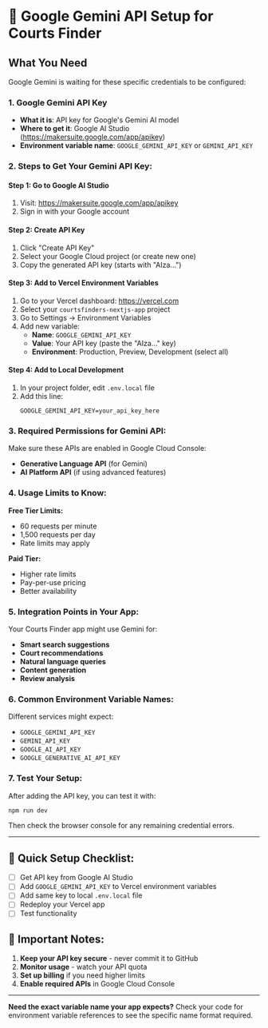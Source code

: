 # 🤖 Google Gemini API Setup for Courts Finder

## What You Need

Google Gemini is waiting for these specific credentials to be configured:

### 1. Google Gemini API Key
- **What it is**: API key for Google's Gemini AI model
- **Where to get it**: Google AI Studio (https://makersuite.google.com/app/apikey)
- **Environment variable name**: `GOOGLE_GEMINI_API_KEY` or `GEMINI_API_KEY`

### 2. Steps to Get Your Gemini API Key:

#### Step 1: Go to Google AI Studio
1. Visit: https://makersuite.google.com/app/apikey
2. Sign in with your Google account

#### Step 2: Create API Key
1. Click "Create API Key"
2. Select your Google Cloud project (or create new one)
3. Copy the generated API key (starts with "AIza...")

#### Step 3: Add to Vercel Environment Variables
1. Go to your Vercel dashboard: https://vercel.com
2. Select your `courtsfinders-nextjs-app` project
3. Go to Settings → Environment Variables
4. Add new variable:
   - **Name**: `GOOGLE_GEMINI_API_KEY`
   - **Value**: Your API key (paste the "AIza..." key)
   - **Environment**: Production, Preview, Development (select all)

#### Step 4: Add to Local Development
1. In your project folder, edit `.env.local` file
2. Add this line:
   ```
   GOOGLE_GEMINI_API_KEY=your_api_key_here
   ```

### 3. Required Permissions for Gemini API:

Make sure these APIs are enabled in Google Cloud Console:
- **Generative Language API** (for Gemini)
- **AI Platform API** (if using advanced features)

### 4. Usage Limits to Know:

**Free Tier Limits:**
- 60 requests per minute
- 1,500 requests per day
- Rate limits may apply

**Paid Tier:**
- Higher rate limits
- Pay-per-use pricing
- Better availability

### 5. Integration Points in Your App:

Your Courts Finder app might use Gemini for:
- **Smart search suggestions** 
- **Court recommendations**
- **Natural language queries**
- **Content generation**
- **Review analysis**

### 6. Common Environment Variable Names:

Different services might expect:
- `GOOGLE_GEMINI_API_KEY`
- `GEMINI_API_KEY` 
- `GOOGLE_AI_API_KEY`
- `GOOGLE_GENERATIVE_AI_API_KEY`

### 7. Test Your Setup:

After adding the API key, you can test it with:
```bash
npm run dev
```

Then check the browser console for any remaining credential errors.

---

## 🔧 Quick Setup Checklist:

- [ ] Get API key from Google AI Studio
- [ ] Add `GOOGLE_GEMINI_API_KEY` to Vercel environment variables
- [ ] Add same key to local `.env.local` file
- [ ] Redeploy your Vercel app
- [ ] Test functionality

## 🚨 Important Notes:

1. **Keep your API key secure** - never commit it to GitHub
2. **Monitor usage** - watch your API quota
3. **Set up billing** if you need higher limits
4. **Enable required APIs** in Google Cloud Console

---

**Need the exact variable name your app expects?** Check your code for environment variable references to see the specific name format required.

